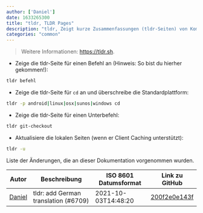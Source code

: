 ```yaml
---
author: ['Daniel']
date: 1633265300
title: "tldr, TLDR Pages"
description: "tldr, Zeigt kurze Zusammenfassungen (tldr-Seiten) von Kommandozeilen-Befehlen an."
categories: "common"
---
```

> Weitere Informationen: <https://tldr.sh>.

- Zeige die tldr-Seite für einen Befehl an (Hinweis: So bist du hierher gekommen!):

```bash
tldr befehl
```

- Zeige die tldr-Seite für `cd` an und überschreibe die Standardplattform:

```bash
tldr -p android|linux|osx|sunos|windows cd
```

- Zeige die tldr-Seite für einen Unterbefehl:

```bash
tldr git-checkout
```

- Aktualisiere die lokalen Seiten (wenn er Client Caching unterstützt):

```bash
tldr -u
```
Liste der Änderungen, die an dieser Dokumentation vorgenommen wurden.


Autor | Beschreibung | ISO 8601 Datumsformat | Link zu GitHub
------|-----|-----|-----
[Daniel](mailto:33197631+dadav@users.noreply.github.com) | tldr: add German translation (#6709) | 2021-10-03T14:48:20 | [200f2e0e143f](https://github.com/tldr-pages/tldr/commit/200f2e0e143f2c26b427bea16138c37396ad2264)

